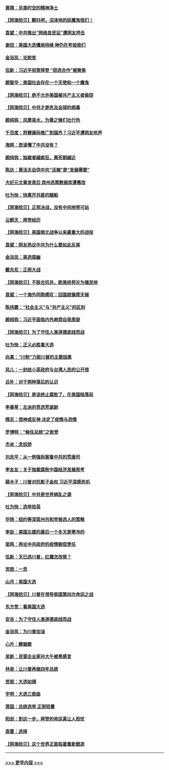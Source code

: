 #### [黄翔：另类时空的精神净土](../pages/nsc993/n12578638.md?t=11272002) 
#### [【网海拾贝】颤抖吧，沼泽地的妖魔鬼怪们！](../pages/nsc993/n12578552.md?t=11272002) 
#### [袁斌：中共推出“网络良民证”遭网友抨击](../pages/nsc993/n12578511.md?t=11272002) 
#### [谢田：美国大选僵局持续 神仍在考验我们](../pages/nsc993/n12577432.md?t=11272002) 
#### [金浴凤：论脱贫](../pages/nsc993/n12576386.md?t=11272002) 
#### [伍新：习近平祝贺拜登 “窃选合作”被聚焦](../pages/nsc993/n12576358.md?t=11272002) 
#### [颜智华：美国社会存在一个天使和一个魔鬼](../pages/nsc993/n12574299.md?t=11272002) 
#### [【网海拾贝】绝不允许美国被共产主义者偷窃](../pages/nsc993/n12573396.md?t=11272002) 
#### [【网海拾贝】中共才是危及全球的病毒](../pages/nsc993/n12571204.md?t=11272002) 
#### [颜纯钩：风萧易水，为黄之锋们壮行色](../pages/nsc993/n12571487.md?t=11272002) 
#### [千百度：将健康码推广到国外？习近平遭网友呛声](../pages/nsc993/n12570808.md?t=11272002) 
#### [海网：您读懂了中共没有？](../pages/nsc993/n12570487.md?t=11272002) 
#### [颜纯钩：独裁者越疯狂，离死期越近](../pages/nsc993/n12569055.md?t=11272002) 
#### [陈达：黄洁夫自供中共“活摘”是“发展需要”](../pages/nsc993/n12568541.md?t=11272002) 
#### [大纪元文章发表后 宾州选票数据库遭篡改](../pages/nsc993/n12568105.md?t=11272002) 
#### [吐为快：快离开共匪的贼船](../pages/nsc993/n12568462.md?t=11272002) 
#### [【网海拾贝】正邪决战，没有中间地带可站](../pages/nsc993/n12568439.md?t=11272002) 
#### [云鹤天：拜登经历](../pages/nsc993/n12567294.md?t=11272002) 
#### [【网海拾贝】美国南北战争以来最重大的战役](../pages/nsc993/n12567247.md?t=11272002) 
#### [袁斌：网友热议中共为什么要如此反美](../pages/nsc993/n12567162.md?t=11272002) 
#### [金浴凤：美选探幽](../pages/nsc993/n12567147.md?t=11272002) 
#### [戴东尼：正邪大战](../pages/nsc993/n12567033.md?t=11272002) 
#### [【网海拾贝】不联合抗共，欧美终将沦为殖民地](../pages/nsc993/n12565068.md?t=11272002) 
#### [袁斌：一个海外同胞感叹：回国就像爬天梯](../pages/nsc993/n12564986.md?t=11272002) 
#### [陈纬霆：“社会主义”与“共产主义”的区别](../pages/nsc993/n12562417.md?t=11272002) 
#### [颜纯钩：习近平面临内外麻烦自我周旋](../pages/nsc993/n12563356.md?t=11272002) 
#### [【网海拾贝】为了守住人类道德底线而战](../pages/nsc993/n12562542.md?t=11272002) 
#### [吐为快：正义必胜看大选](../pages/nsc993/n12561967.md?t=11272002) 
#### [向真：“川粉”力挺川普的主要因素](../pages/nsc993/n12560774.md?t=11272002) 
#### [风儿：一封给小英政府与台湾人民的公开信](../pages/nsc993/n12560581.md?t=11272002) 
#### [吕朴：对于两种落后的认识](../pages/nsc993/n12560492.md?t=11272002) 
#### [【网海拾贝】是该终止腐败了，在美国陷落前](../pages/nsc993/n12559936.md?t=11272002) 
#### [李春草：左派的竞选荒诞剧](../pages/nsc993/n12558380.md?t=11272002) 
#### [隋志：信神或反神 决定了疫情与选情](../pages/nsc993/n12558255.md?t=11272002) 
#### [罗博特：“候任总统”之败登](../pages/nsc993/n12558189.md?t=11272002) 
#### [杰米：念奴娇](../pages/nsc993/n12558174.md?t=11272002) 
#### [刘忠平：从一例强拆案看中共的荒唐司](../pages/nsc993/n12558036.md?t=11272002) 
#### [李友友：关于独裁腐败中国经济发展思考](../pages/nsc993/n12558004.md?t=11272002) 
#### [薛木子：川普对抗影子金权 习近平深感危机](../pages/nsc993/n12557342.md?t=11272002) 
#### [【网海拾贝】中共是世界祸乱之源](../pages/nsc993/n12555353.md?t=11272002) 
#### [吐为快：选举拾英](../pages/nsc993/n12555041.md?t=11272002) 
#### [华旸：纽约等深蓝州共和党候选人的策略](../pages/nsc993/n12554309.md?t=11272002) 
#### [李劼：美国左媒的最后一个冬天是寒冷的](../pages/nsc993/n12552947.md?t=11272002) 
#### [梁鸣：再论中共政府的疫情赔偿责任](../pages/nsc993/n12553012.md?t=11272002) 
#### [伍新：天已选川普，红魔怎改换？](../pages/nsc993/n12552970.md?t=11272002) 
#### [苦胆：一念](../pages/nsc993/n12552957.md?t=11272002) 
#### [山月：美国大选](../pages/nsc993/n12552446.md?t=11272002) 
#### [【网海拾贝】川普在领导美国第四次命运之战](../pages/nsc993/n12551973.md?t=11272002) 
#### [东方觉：看美国大选](../pages/nsc993/n12551647.md?t=11272002) 
#### [安吉：为了守住人类道德底线而战](../pages/nsc993/n12551111.md?t=11272002) 
#### [金浴凤：为川普加油](../pages/nsc993/n12551085.md?t=11272002) 
#### [心升：醒脑歌](../pages/nsc993/n12550984.md?t=11272002) 
#### [吴新：民营企业家孙大午被黑感言](../pages/nsc993/n12550656.md?t=11272002) 
#### [林泉：让川普再做四年总统](../pages/nsc993/n12550640.md?t=11272002) 
#### [苦胆：大选如镜](../pages/nsc993/n12550630.md?t=11272002) 
#### [宇明：大选三部曲](../pages/nsc993/n12550603.md?t=11272002) 
#### [莲园：总统选举 正邪较量](../pages/nsc993/n12550594.md?t=11272002) 
#### [阳剑：到这一步，拜登的命运真让人担忧](../pages/nsc993/n12549093.md?t=11272002) 
#### [高雷：选择](../pages/nsc993/n12549087.md?t=11272002) 
#### [【网海拾贝】这个世界正面临着重新塑造](../pages/nsc993/n12548326.md?t=11272002) 

----
#### [ >>> 更早内容 <<< ](../indexes/nsc993-earlier.md)
